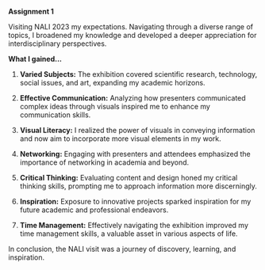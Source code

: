 **Assignment 1**

Visiting NALI 2023 my expectations. Navigating through a diverse range of topics, I broadened my knowledge and developed a deeper appreciation for interdisciplinary perspectives.

**What I gained...**

1. **Varied Subjects:** The exhibition covered scientific research, technology, social issues, and art, expanding my academic horizons.

2. **Effective Communication:** Analyzing how presenters communicated complex ideas through visuals inspired me to enhance my communication skills.

3. **Visual Literacy:** I realized the power of visuals in conveying information and now aim to incorporate more visual elements in my work.

4. **Networking:** Engaging with presenters and attendees emphasized the importance of networking in academia and beyond.

5. **Critical Thinking:** Evaluating content and design honed my critical thinking skills, prompting me to approach information more discerningly.

6. **Inspiration:** Exposure to innovative projects sparked inspiration for my future academic and professional endeavors.

7. **Time Management:** Effectively navigating the exhibition improved my time management skills, a valuable asset in various aspects of life.

In conclusion, the NALI visit was a journey of discovery, learning, and inspiration.
